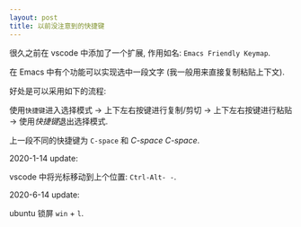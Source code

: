 ```yaml
---
layout: post
title: 以前没注意到的快捷键
---
```


很久之前在 vscode 中添加了一个扩展, 作用如名: `Emacs Friendly Keymap`.

在 Emacs 中有个功能可以实现选中一段文字 (我一般用来直接复制粘贴上下文).

好处是可以采用如下的流程:

使用`快捷键`进入选择模式 -> 上下左右按键进行复制/剪切 -> 上下左右按键进行粘贴 -> 使用*快捷键*退出选择模式.

上一段不同的快捷键为 `C-space` 和 *C-space C-space*.

2020-1-14 update:

vscode 中将光标移动到上个位置: `Ctrl-Alt- -`.

2020-6-14 update:

ubuntu 锁屏 `win` + `l`.
